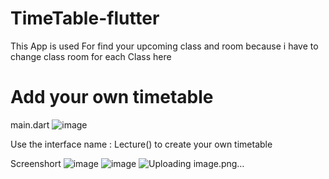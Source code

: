 # TimeTable-flutter
This App is used For find your upcoming class and room because i have to change class room for each Class here 
# Add your own timetable
main.dart
![image](https://github.com/user-attachments/assets/472f1dac-2c02-4184-88c9-1e16d521b28f)

Use the interface name : Lecture() to create your own timetable

Screenshort
![image](https://github.com/user-attachments/assets/182894be-f9a5-46d7-a6a5-fadb5ad28ac0)
![image](https://github.com/user-attachments/assets/159f7ed6-a81b-4982-9408-0a6beb8632ae)
![Uploading image.png…]()

